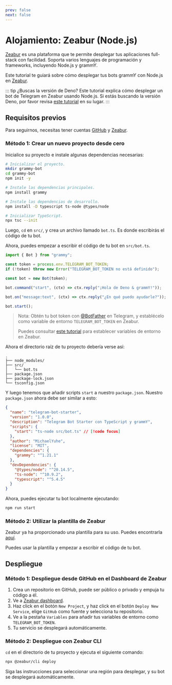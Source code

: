 ```yaml
---
prev: false
next: false
---
```


# Alojamiento: Zeabur (Node.js)

[Zeabur](https://zeabur.com) es una plataforma que te permite desplegar tus aplicaciones full-stack con facilidad.
Soporta varios lenguajes de programación y frameworks, incluyendo Node.js y grammY.

Este tutorial te guiará sobre cómo desplegar tus bots grammY con Node.js en [Zeabur](https://zeabur.com).

::: tip ¿Buscas la versión de Deno?
Este tutorial explica cómo desplegar un bot de Telegram en Zeabur usando Node.js.
Si estás buscando la versión Deno, por favor revisa [este tutorial](./zeabur-deno) en su lugar.
:::

## Requisitos previos

Para seguirnos, necesitas tener cuentas [GitHub](https://github.com) y [Zeabur](https://zeabur.com).

### Método 1: Crear un nuevo proyecto desde cero

Inicialice su proyecto e instale algunas dependencias necesarias:

```sh
# Inicializar el proyecto.
mkdir grammy-bot
cd grammy-bot
npm init -y

# Instale las dependencias principales.
npm install grammy

# Instale las dependencias de desarrollo.
npm install -D typescript ts-node @types/node

# Inicializar TypeScript.
npx tsc --init
```

Luego, `cd` en `src/`, y crea un archivo llamado `bot.ts`.
Es donde escribirás el código de tu bot.

Ahora, puedes empezar a escribir el código de tu bot en `src/bot.ts`.

```ts
import { Bot } from "grammy";

const token = process.env.TELEGRAM_BOT_TOKEN;
if (!token) throw new Error("TELEGRAM_BOT_TOKEN no está definido");

const bot = new Bot(token);

bot.command("start", (ctx) => ctx.reply("¡Hola de Deno & grammY!"));

bot.on("message:text", (ctx) => ctx.reply("¿En qué puedo ayudarle?"));

bot.start();
```

> Nota: Obtén tu bot token con [@BotFather](https://t.me/BotFather) en Telegram, y establécelo como variable de entorno `TELEGRAM_BOT_TOKEN` en Zeabur.
>
> Puedes consultar [este tutorial](https://zeabur.com/docs/deploy/variables) para establecer variables de entorno en Zeabur.

Ahora el directorio raíz de tu proyecto debería verse así:

```asciiart:no-line-numbers
.
├── node_modules/
├── src/
│   └── bot.ts
├── package.json
├── package-lock.json
└── tsconfig.json
```

Y luego tenemos que añadir scripts `start` a nuestro `package.json`.
Nuestro `package.json` ahora debe ser similar a esto:

```json
{
  "name": "telegram-bot-starter",
  "version": "1.0.0",
  "description": "Telegram Bot Starter con TypeScript y grammY",
  "scripts": {
    "start": "ts-node src/bot.ts" // [!code focus]
  },
  "author": "MichaelYuhe",
  "license": "MIT",
  "dependencies": {
    "grammy": "^1.21.1"
  },
  "devDependencies": {
    "@types/node": "^20.14.5",
    "ts-node": "^10.9.2",
    "typescript": "^5.4.5"
  }
}
```

Ahora, puedes ejecutar tu bot localmente ejecutando:

```sh
npm run start
```

### Método 2: Utilizar la plantilla de Zeabur

Zeabur ya ha proporcionado una plantilla para su uso.
Puedes encontrarla [aquí](https://github.com/zeabur/telegram-bot-starter).

Puedes usar la plantilla y empezar a escribir el código de tu bot.

## Despliegue

### Método 1: Despliegue desde GitHub en el Dashboard de Zeabur

1. Crea un repositorio en GitHub, puede ser público o privado y empuja tu código a él.
2. Ve a [Zeabur dashboard](https://dash.zeabur.com).
3. Haz click en el botón `New Project`, y haz click en el botón `Deploy New Service`, elige `GitHub` como fuente y selecciona tu repositorio.
4. Ve a la pestaña `Variables` para añadir tus variables de entorno como `TELEGRAM_BOT_TOKEN`.
5. Tu servicio se desplegará automáticamente.

### Método 2: Despliegue con Zeabur CLI

`cd` en el directorio de tu proyecto y ejecuta el siguiente comando:

```sh
npx @zeabur/cli deploy
```

Siga las instrucciones para seleccionar una región para desplegar, y su bot se desplegará automáticamente.

